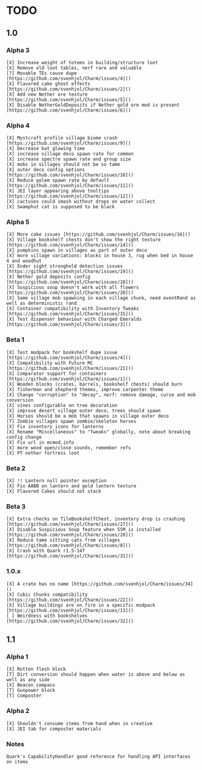 # TODO

## 1.0

### Alpha 3

    [X] Increase weight of totems in building/structure loot  
    [X] Remove old loot tables, nerf rare and valuable  
    [?] Movable TEs cause dupe [https://github.com/svenhjol/Charm/issues/4]()  
    [X] Flavored cake ghost effects [https://github.com/svenhjol/Charm/issues/2]()  
    [X] Add new Nether ore texture [https://github.com/svenhjol/Charm/issues/5]()  
    [X] Disable NetherGoldDeposits if Nether gold ore mod is present [https://github.com/svenhjol/Charm/issues/6]()

### Alpha 4

    [X] Mystcraft profile village biome crash [https://github.com/svenhjol/Charm/issues/9]()  
    [X] Decrease bat glowing time
    [X] increase village deco spawn rate for common
    [X] increase spectre spawn rate and group size
    [X] mobs in villages should not be so tame
    [X] outer deco config options [https://github.com/svenhjol/Charm/issues/10]()
    [X] Reduce golem spawn rate by default [https://github.com/svenhjol/Charm/issues/11]()
    [X] JEI layer appearing above tooltips [https://github.com/svenhjol/Charm/issues/12]()
    [X] cactuses could smash without drops on water collect
    [X] Swamphut cat is supposed to be black

### Alpha 5

    [X] More cake issues [https://github.com/svenhjol/Charm/issues/16]()
    [X] Village bookshelf chests don't show the right texture [https://github.com/svenhjol/Charm/issues/14]()
    [X] pumpkins spawn in villages as part of outer deco
    [X] more village variations: blocks in house 3, rug when bed in house 4 and woodhut
    [X] Ender sight stronghold detection issues [https://github.com/svenhjol/Charm/issues/19]()
    [X] Nether gold deposits config [https://github.com/svenhjol/Charm/issues/18]()
    [X] Suspicious soup doesn't work with all flowers [https://github.com/svenhjol/Charm/issues/20]()
    [X] Same village mob spawning in each village chunk, need eventRand as well as deterministic rand
    [X] Container compatibility with Inventory Tweaks [https://github.com/svenhjol/Charm/issues/15]()
    [X] Test dispenser behaviour with Charged Emeralds [https://github.com/svenhjol/Charm/issues/3]()

### Beta 1

    [X] Test modpack for bookshelf dupe issue [https://github.com/svenhjol/Charm/issues/4]()
    [X] Compatibility with Future MC [https://github.com/svenhjol/Charm/issues/21]()
    [X] Comparator support for containers [https://github.com/svenhjol/Charm/issues/1]()
    [X] Wooden blocks (crates, barrels, bookshelf chests) should burn
    [X] fisherman and shepherd themes, improve carpenter theme
    [X] Change "corruption" to "decay", nerf: remove damage, curse and mob conversion
    [X] vines configurable on tree decoration
    [X] improve desert village outer deco, trees should spawn
    [X] Horses should be a mob that spawns in village outer deco
    [T] Zombie villages spawn zombie/skeleton horses
    [X] Fix inventory icons for lanterns
    [X] Rename "Miscellaneous" to "Tweaks" globally, note about breaking config change
    [X] Fix url in mcmod.info
    [X] more wood open/close sounds, remember refs
    [X] PT nether fortress loot
    
### Beta 2

    [X] !! Lantern null pointer exception
    [X] Fix AABB on lantern and gold lantern texture
    [X] Flavored Cakes should not stack
    
### Beta 3

    [X] Extra checks on TileBookshelfChest, inventory drop is crashing [https://github.com/svenhjol/Charm/issues/27]()
    [X] Disable Suspicious Soup feature when SSM is installed [https://github.com/svenhjol/Charm/issues/28]()
    [X] Reduce tame sitting cats from villages [https://github.com/svenhjol/Charm/issues/8]()
    [X] Crash with Quark r1.5-147 [https://github.com/svenhjol/Charm/issues/31]()
    
### 1.0.x

    [X] A crate has no name [https://github.com/svenhjol/Charm/issues/34]()
    [X] Cubic Chunks compatibility [https://github.com/svenhjol/Charm/issues/22]()
    [X] Village buildings are on fire in a specific modpack [https://github.com/svenhjol/Charm/issues/13]()
    [ ] Weirdness with bookshelves [https://github.com/svenhjol/Charm/issues/32]()
    

## 1.1

### Alpha 1

    [X] Rotten flesh block
    [T] Dirt conversion should happen when water is above and below as well as any side
    [X] Beacon compass
    [T] Gunpower block
    [T] Composter
    
### Alpha 2

    [X] Shouldn't consume items from hand when in creative
    [X] JEI tab for composter materials
    
### Notes

    Quark's CapabilityHandler good reference for handling API interfaces on items
 